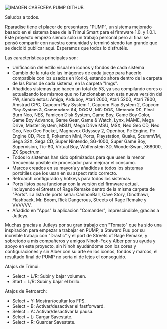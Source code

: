 ![IMAGEN CABECERA PUMP GITHUB](https://github.com/user-attachments/assets/0b40c339-fd66-49c6-9575-809e60643b36)

Saludos a todos.

Rparadise tiene el placer de presentaros "PUMP", un sistema mejorado basado en el sistema base de la Trimui Smart para el firmware 1.0. y 1.0.1. Este proyecto empezó siendo solo un trabajo personal pero al final se pensó compartir con nuestra comunidad y terminó siendo tan grande que se decidió publicar aquí. Esperamos que todos lo disfrutéis.

Las características principales son:

-	Unificación del estilo visual en iconos y fondos de cada sistema
-	Cambio de la ruta de las imágenes de cada juego para hacerlo compatible con los usados en Koriki, estando ahora dentro de la carpeta de las Roms de cada sistema, en la carpeta "Imgs".
-	Añadidos sistemas que hacen un total de 53, ya sea compilando cores o actualizando los mismos que no funcionaban con esta nueva versión del FW, siendo estos: Amiga, Arduboy, Atari 2600, Atari 5200, Atari 7800, Amstrad CPC, Capcom Play System 1, Capcom Play System 2, Capcom Play System 3, Commodore 64, DOOM, MS-DOS, Nintendo DS, Final Burn Neo, NES, Famicon Disk System, Game Boy, Game Boy Color, Game Boy Advance, Game Gear, Game & Watch, Lynx, MAME, Mega Drive, Master System, MSU1, Mega Drive MSU, MSX, Neo Geo CD, Neo Geo, Neo Geo Pocket, Magnavox Odyssey 2, Openbor, Pc Engine, Pc Engine CD, Pico 8, Pokemon Mini, Ports, Playstation, Quake, ScummVM, Sega 32X, Sega CD, Super Nintendo, SG-1000, Super Game Boy, Supervision, Tic-80, Virtual Boy, Wolfenstein 3D, WonderSwan, X68000, ZX Spectrum.
-	Todos lo sistemas han sido optimizados para que usen la menor frecuencia posible de procesador para mejorar el consumo.
-	Marcos creados en su mayoría y añadidos a todos los sistemas portátiles que los usan en su aspect ratio correcto.
-	Retroarch configurado y hotkeys para todos los sistemas.
-	Ports listos para funcionar con la versión del firmware actual, incluyendo el Streets of Rage Remake dentro de la misma carpeta de "Ports". La lista de ports sería: CannonBall, Cave Story, Dinothawr, Flashback, Mr. Boom, Rick Dangerous, Streets of Rage Remake y VVVVVV.
- Añadido en "Apps" la aplicación "Comander", imprescindible, gracias a Jutleys.

Muchas gracias a Jutleys por su gran trabajo con "Tomato" que ha sido una inspiración para empezar a trabajar en PUMP, a Steward Fuu por su increíble trabajo con "Drastic" y el port de Streets of Rage Remake, y sobretodo a mis compañeros y amigos Ninoh-Fox y Alber por su ayuda y apoyo en este proyecto, sin Ninoh ayudándome con los cores y configuraciones y sin Alber con su arte en los iconos, fondos y marcos, el resultado final de PUMP no sería ni de lejos el conseguido.

Atajos de Trimui:

- Select + L/R: Subir y bajar volumen. 
- Start + L/R: Subir y bajar el brillo.
  
Atajos de Retroarch:

- Select + Y: Mostrar/ocultar los FPS.
- Select + B: Activar/desactivar el fastforward.
- Select + A: Activar/desactivar la pausa.
- Select + L: Cargar Savestate.
- Select + R: Guardar Savestate.

